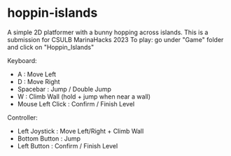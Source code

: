 # hoppin-islands
A simple 2D platformer with a bunny hopping across islands. This is a submission for CSULB MarinaHacks 2023
To play: go under "Game" folder and click on "Hoppin_Islands"

Keyboard:
- A : Move Left
- D : Move Right
- Spacebar : Jump / Double Jump
- W : Climb Wall (hold + jump when near a wall)
- Mouse Left Click : Confirm / Finish Level

Controller:
- Left Joystick : Move Left/Right + Climb Wall
- Bottom Button : Jump
- Left Button : Confirm / Finish Level
